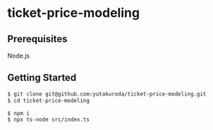 # ticket-price-modeling

## Prerequisites

Node.js

## Getting Started

```bash
$ git clone git@github.com:yutakuroda/ticket-price-modeling.git
$ cd ticket-price-modeling

$ npm i
$ npx ts-node src/index.ts
```
